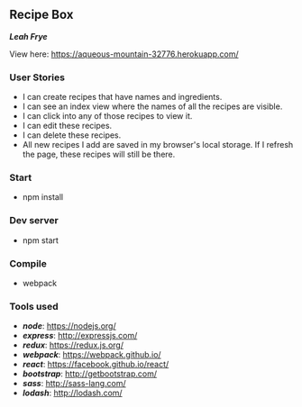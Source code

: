 ## Recipe Box

***Leah Frye***

View here: https://aqueous-mountain-32776.herokuapp.com/

### User Stories

+ I can create recipes that have names and ingredients.
+ I can see an index view where the names of all the recipes are visible.
+ I can click into any of those recipes to view it.
+ I can edit these recipes.
+ I can delete these recipes.
+ All new recipes I add are saved in my browser's local storage. If I refresh the page, these recipes will still be there.

### Start

+ npm install

### Dev server

+ npm start

### Compile

+ webpack

### Tools used

+ ***node***: https://nodejs.org/
+ ***express***: http://expressjs.com/
+ ***redux***: https://redux.js.org/
+ ***webpack***: https://webpack.github.io/
+ ***react***: https://facebook.github.io/react/
+ ***bootstrap***: http://getbootstrap.com/
+ ***sass***: http://sass-lang.com/
+ ***lodash***: http://lodash.com/

